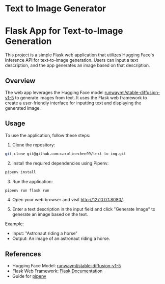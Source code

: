 # Text to Image Generator

# Flask App for Text-to-Image Generation

This project is a simple Flask web application that utilizes Hugging Face's Inference API for text-to-image generation. Users can input a text description, and the app generates an image based on that description.

## Overview

The web app leverages the Hugging Face model [runwayml/stable-diffusion-v1-5](https://huggingface.co/runwayml/stable-diffusion-v1-5) to generate images from text. It uses the Flask web framework to create a user-friendly interface for inputting text and displaying the generated image. 

## Usage

To use the application, follow these steps:

1. Clone the repository:
```bash
git clone git@github.com:carolinechen99/text-to-img.git
```

2. Install the required dependencies using Pipenv:
```bash
pipenv install
```

3. Run the application:
```bash
pipenv run flask run
```

4. Open your web browser and visit http://127.0.0.1:8080/.

5. Enter a text description in the input field and click "Generate Image" to generate an image based on the text.

Example:

- Input: "Astronaut riding a horse"
- Output: An image of an astronaut riding a horse.

## References

- Hugging Face Model: [runwayml/stable-diffusion-v1-5](https://huggingface.co/runwayml/stable-diffusion-v1-5)
- Flask Web Framework: [Flask Documentation](https://flask.palletsprojects.com/en/2.1.x/)
- Guide for [pipenv](https://towardsdatascience.com/comparing-python-virtual-environment-tools-9a6543643a44)